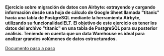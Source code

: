 **Ejercicio sobre migración de datos con Airbyte: extrayendo y cargando información desde una hoja de cálculo de Google Sheet llamada "titanic" hacía una tabla de PostgreSQL mediante la herramienta Airbyte, utilizando su funcionalidad ELT. El objetivo de este ejercicio es tener los datos del archivo "titanic" en una tabla de PostgreSQL para su posterior análisis. Teniendo en cuenta que un data Warehouse es ideal para analizar grandes volúmenes de datos estructurados.**

[Documento paso a paso](https://docs.google.com/document/d/1PCjDYOTqhceUKZ8BK8UzqWZ80I5DejwkvsRrbfxZwmo/edit?usp=sharing)
